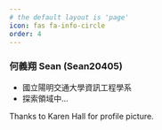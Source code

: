 ```yaml
---
# the default layout is 'page'
icon: fas fa-info-circle
order: 4
---
```


### 何義翔 Sean (Sean20405)
* 國立陽明交通大學資訊工程學系
* 探索領域中...

Thanks to Karen Hall for profile picture.